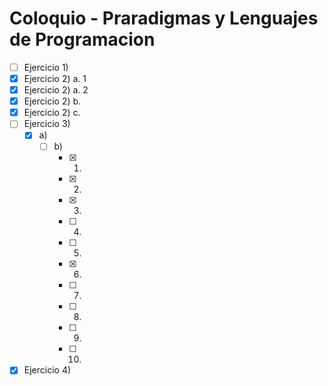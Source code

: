 ﻿# Coloquio - Praradigmas y Lenguajes de Programacion

- [ ] Ejercicio 1)
- [X] Ejercicio 2) a. 1
- [X] Ejercicio 2) a. 2
- [X] Ejercicio 2) b.
- [X] Ejercicio 2) c.
- [ ] Ejercicio 3)
    - [X] a)
		- [ ] b)
          - [X] 1.
          - [X] 2.
          - [X] 3.
          - [ ] 4.
          - [ ] 5.
          - [X] 6.
          - [ ] 7.
          - [ ] 8.
          - [ ] 9.
          - [ ] 10.
          
      
- [X] Ejercicio 4) 
